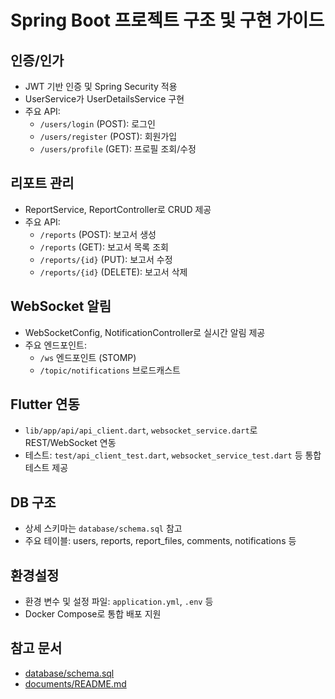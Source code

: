# Spring Boot 프로젝트 구조 및 구현 가이드

## 인증/인가
- JWT 기반 인증 및 Spring Security 적용
- UserService가 UserDetailsService 구현
- 주요 API:
  - `/users/login` (POST): 로그인
  - `/users/register` (POST): 회원가입
  - `/users/profile` (GET): 프로필 조회/수정

## 리포트 관리
- ReportService, ReportController로 CRUD 제공
- 주요 API:
  - `/reports` (POST): 보고서 생성
  - `/reports` (GET): 보고서 목록 조회
  - `/reports/{id}` (PUT): 보고서 수정
  - `/reports/{id}` (DELETE): 보고서 삭제

## WebSocket 알림
- WebSocketConfig, NotificationController로 실시간 알림 제공
- 주요 엔드포인트:
  - `/ws` 엔드포인트 (STOMP)
  - `/topic/notifications` 브로드캐스트

## Flutter 연동
- `lib/app/api/api_client.dart`, `websocket_service.dart`로 REST/WebSocket 연동
- 테스트: `test/api_client_test.dart`, `websocket_service_test.dart` 등 통합테스트 제공

## DB 구조
- 상세 스키마는 `database/schema.sql` 참고
- 주요 테이블: users, reports, report_files, comments, notifications 등

## 환경설정
- 환경 변수 및 설정 파일: `application.yml`, `.env` 등
- Docker Compose로 통합 배포 지원

## 참고 문서
- [database/schema.sql](../database/schema.sql)
- [documents/README.md](../documents/README.md)
